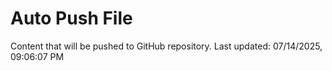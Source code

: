 # Auto Push File

Content that will be pushed to GitHub repository.
Last updated: 07/14/2025, 09:06:07 PM